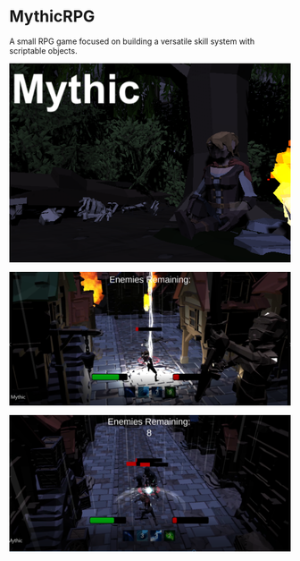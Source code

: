# MythicRPG

A small RPG game focused on building a versatile skill system with scriptable objects.

![alt text](https://github.com/0911jgodwin/MythicRPG/blob/main/Screenshots/Mythic.PNG?raw=true)

![alt text](https://github.com/0911jgodwin/MythicRPG/blob/main/Screenshots/Shot3.PNG?raw=true)

![alt text](https://github.com/0911jgodwin/MythicRPG/blob/main/Screenshots/Shot5.PNG?raw=true)
